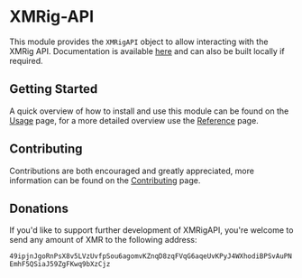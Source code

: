 # XMRig-API

This module provides the `XMRigAPI` object to allow interacting with the XMRig API. Documentation is available [here](https://hreikin.co.uk/xmrig-api/) and can also be built locally if required.

## Getting Started

A quick overview of how to install and use this module can be found on the [Usage](usage.md) page, for a more detailed overview use the [Reference](reference.md) page.

## Contributing

Contributions are both encouraged and greatly appreciated, more information can be found on the [Contributing](CONTRIBUTING.md) page.

## Donations

If you'd like to support further development of XMRigAPI, you're welcome to send any amount of XMR to the following address:

`49ipjnJgoRnPsX8v5LVzUvfpSou6agomvKZnqD8zqFVqG6aqeUvKPyJ4WXhodiBPSvAuPNEmhF5QSiaJ59ZgFKwq9bXzCjz`